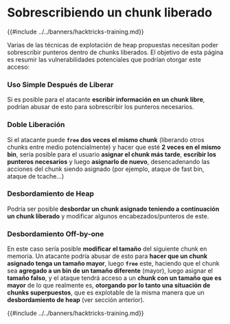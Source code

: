 # Sobrescribiendo un chunk liberado

{{#include ../../banners/hacktricks-training.md}}

Varias de las técnicas de explotación de heap propuestas necesitan poder sobrescribir punteros dentro de chunks liberados. El objetivo de esta página es resumir las vulnerabilidades potenciales que podrían otorgar este acceso:

### Uso Simple Después de Liberar

Si es posible para el atacante **escribir información en un chunk libre**, podrían abusar de esto para sobrescribir los punteros necesarios.

### Doble Liberación

Si el atacante puede **`free` dos veces el mismo chunk** (liberando otros chunks entre medio potencialmente) y hacer que esté **2 veces en el mismo bin**, sería posible para el usuario **asignar el chunk más tarde**, **escribir los punteros necesarios** y luego **asignarlo de nuevo**, desencadenando las acciones del chunk siendo asignado (por ejemplo, ataque de fast bin, ataque de tcache...)

### Desbordamiento de Heap

Podría ser posible **desbordar un chunk asignado teniendo a continuación un chunk liberado** y modificar algunos encabezados/punteros de este.

### Desbordamiento Off-by-one

En este caso sería posible **modificar el tamaño** del siguiente chunk en memoria. Un atacante podría abusar de esto para **hacer que un chunk asignado tenga un tamaño mayor**, luego **`free`** este, haciendo que el chunk sea **agregado a un bin de un tamaño diferente** (mayor), luego asignar el **tamaño falso**, y el ataque tendrá acceso a un **chunk con un tamaño que es mayor** de lo que realmente es, **otorgando por lo tanto una situación de chunks superpuestos**, que es explotable de la misma manera que un **desbordamiento de heap** (ver sección anterior).

{{#include ../../banners/hacktricks-training.md}}
